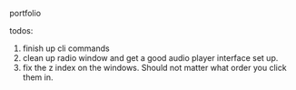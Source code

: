 portfolio

todos:

1. finish up cli commands
2. clean up radio window and get a good audio player interface set up.
3. fix the z index on the windows. Should not matter what order you click them in.
